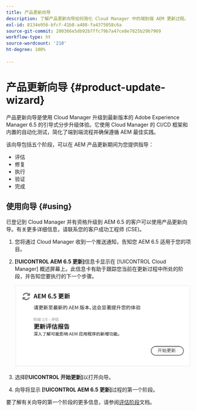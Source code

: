 ```yaml
---
title: 产品更新向导
description: 了解产品更新向导如何简化 Cloud Manager 中的端到端 AEM 更新过程。
exl-id: 8134e956-bfcf-41b8-a408-fa4375058c6a
source-git-commit: 200366e5db92b7ffc79b7a47ce8e7825b29b7969
workflow-type: ht
source-wordcount: '210'
ht-degree: 100%

---
```



# 产品更新向导 {#product-update-wizard}

产品更新向导是使用 Cloud Manager 升级到最新版本的 Adobe Experience Manager 6.5 的引导式分步升级体验。它使用 Cloud Manager 的 CI/CD 框架和内置的自动化测试，简化了端到端流程并确保遵循 AEM 最佳实践。

该向导包括五个阶段，可以在 AEM 产品更新期间为您提供指导：

* 评估
* 修复
* 执行
* 验证
* 完成

## 使用向导 {#using}

已登记到 Cloud Manager 并有资格升级到 AEM 6.5 的客户可以使用产品更新向导。有关更多详细信息，请联系您的客户成功工程师 (CSE)。

1. 您将通过 Cloud Manager 收到一个推送通知，告知您 AEM 6.5 适用于您的项目。

1. **[!UICONTROL AEM 6.5 更新]**&#x200B;信息卡显示在 [!UICONTROL Cloud Manager] 概述屏幕上。此信息卡有助于跟踪您当前在更新过程中所处的阶段，并告知您要执行的下一个步骤。

   ![更新向导信息卡](/help/assets/Start-Update.png)

1. 选择&#x200B;**[!UICONTROL 开始更新]**&#x200B;以打开向导。

1. 向导将显示 **[!UICONTROL AEM 6.5 更新]**&#x200B;过程的第一个阶段。

要了解有关向导的第一个阶段的更多信息，请参阅[评估阶段](/help/product-update-wizard/evaluation.md)文档。

